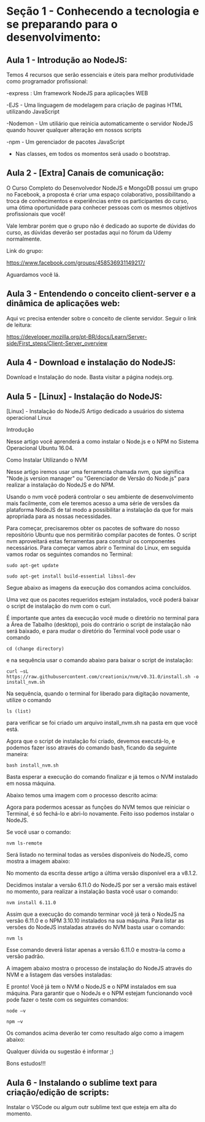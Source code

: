 # Seção 1  - Conhecendo a tecnologia e se preparando para o desenvolvimento:
## Aula 1 - Introdução ao NodeJS:

Temos 4 recursos que serão essenciais e úteis para melhor produtividade como programador profissional:

-express : Um framework NodeJS para aplicações WEB

-EJS - Uma linguagem de modelagem para criação de paginas HTML utilizando JavaScript

-Nodemon - Um utiliário que reinicia automaticamente o servidor NodeJS quando houver qualquer alteração em nossos scripts

-npm - Um gerenciador de pacotes JavaScript

- Nas classes, em todos os momentos será usado o bootstrap.

## Aula 2 - [Extra] Canais de comunicação:
O Curso Completo do Desenvolvedor NodeJS e MongoDB possui um grupo no Facebook, a proposta é criar uma espaço colaborativo, possibilitando a troca de conhecimentos e experiências entre os participantes do curso, uma ótima oportunidade para conhecer pessoas com os mesmos objetivos profissionais que você!

Vale lembrar porém que o grupo não é dedicado ao suporte de dúvidas do curso, as dúvidas deverão ser postadas aqui no fórum da Udemy normalmente.

Link do grupo: 

https://www.facebook.com/groups/458536931149217/

Aguardamos você lá.

## Aula 3 - Entendendo o conceito client-server e a dinâmica de aplicações web: 
Aqui vc precisa entender sobre o conceito de cliente servidor. Seguir o link de leitura:

https://developer.mozilla.org/pt-BR/docs/Learn/Server-side/First_steps/Client-Server_overview

## Aula 4 - Download e instalação do NodeJS:
Download e Instalação do node. Basta visitar a página nodejs.org.

## Aula 5 - [Linux] - Instalação do NodeJS:
[Linux] - Instalação do NodeJS
Artigo dedicado a usuários do sistema operacional Linux

Introdução

Nesse artigo você aprenderá a como instalar o Node.js e o NPM no Sistema Operacional Ubuntu 16.04.

Como Instalar Utilizando o NVM

Nesse artigo iremos usar uma ferramenta chamada nvm, que significa "Node.js version manager" ou "Gerenciador de Versão do Node.js" para realizar a instalação do NodeJS e do NPM.

Usando o nvm você poderá controlar o seu ambiente de desenvolvimento mais facilmente, com ele teremos acesso a uma série de versões da plataforma NodeJS de tal modo a possibilitar a instalação da que for mais apropriada para as nossas necessidades.

Para começar, precisaremos obter os pacotes de software do nosso repositório Ubuntu que nos permitirão compilar pacotes de fontes. O script nvm aproveitará estas ferramentas para construir os componentes necessários. Para começar vamos abrir o Terminal do Linux, em seguida vamos rodar os seguintes comandos no Terminal:

    sudo apt-get update

    sudo apt-get install build-essential libssl-dev

Segue abaixo as imagens da execução dos comandos acima concluídos.

Uma vez que os pacotes requeridos estejam instalados, você poderá baixar o script de instalação do nvm com o curl.

É importante que antes da execução você mude o diretório no terminal para a Área de Tabalho (desktop), pois do contrário o script de instalação não será baixado, e para mudar o diretório do Terminal você pode usar o comando

    cd (change directory) 

e na sequência usar o comando abaixo para baixar o script de instalação:

    curl –sL https://raw.githubusercontent.com/creationix/nvm/v0.31.0/install.sh -o install_nvm.sh

Na sequência, quando o terminal for liberado para digitação novamente, utilize o comando

    ls (list) 

para verificar se foi criado um arquivo install_nvm.sh na pasta em que você está.

Agora que o script de instalação foi criado, devemos executá-lo, e podemos fazer isso através do comando bash, ficando da seguinte maneira:

    bash install_nvm.sh

Basta esperar a execução do comando finalizar e já temos o NVM instalado em nossa máquina.

Abaixo temos uma imagem com o processo descrito acima:

Agora para podermos acessar as funções do NVM temos que reiniciar o Terminal, é só fechá-lo e abri-lo novamente. Feito isso podemos instalar o NodeJS.

Se você usar o comando:

    nvm ls-remote

Será listado no terminal todas as versões disponíveis do NodeJS, como mostra a imagem abaixo:

No momento da escrita desse artigo a última versão disponível era a v8.1.2.

Decidimos instalar a versão 6.11.0 do NodeJS por ser a versão mais estável no momento, para realizar a instalação basta você usar o comando:

    nvm install 6.11.0

Assim que a execução do comando terminar você já terá o NodeJS na versão 6.11.0 e o NPM 3.10.10 instalados na sua máquina. Para listar as versões do NodeJS instaladas através do NVM basta usar o comando:

    nvm ls

Esse comando deverá listar apenas a versão 6.11.0 e mostra-la como a versão padrão.

A imagem abaixo mostra o processo de instalação do NodeJS através do NVM e a listagem das versões instaladas:

E pronto! Você já tem o NVM o NodeJS e o NPM instalados em sua máquina. Para garantir que o NodeJs e o NPM estejam funcionando você pode fazer o teste com os seguintes comandos:

    node –v

    npm –v

Os comandos acima deverão ter como resultado algo como a imagem abaixo:

Qualquer dúvida ou sugestão é informar ;)

Bons estudos!!!

## Aula 6 - Instalando o sublime text para criação/edição de scripts:
Instalar o VSCode ou algum outr sublime text que esteja em alta do momento.